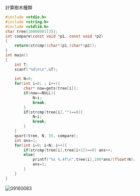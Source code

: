 計算樹木種類
```C
#include <stdio.h>
#include <string.h>
#include <stdlib.h>
char tree[1000000][35];
int compare(const void *p1, const void *p2)
{
	return(strcmp((char*)p1,(char*)p2));
}
int main()
{
	int T;
	scanf("%d\n\n",&T);
	
	int N=0;
	for(int i=0; ; i++){
		char* now=gets(tree[i]);
		if(now==NULL){
			N=i;
			break;
		}
		if(strcmp(tree[i],"")==0){
			N=i;
			break;
		}
	}
	qsort(tree, N, 35, compare);
	int ans=1;
	for(int i=0; i<N; i++){
		if(strcmp(tree[i],tree[i+1])==0) ans++;
		else{
			printf("%s %.4f\n",tree[i],100*ans/(float)N);
			ans=1;
		}
	}
}	
```
![09160083](https://user-images.githubusercontent.com/79676872/115134276-5851b400-a041-11eb-8cd8-0f03ef7023a9.png)

